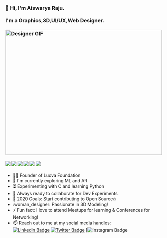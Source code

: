 <h3 align="left">
 <abc>
  <br>👋 Hi, I'm Aiswarya Raju.<br>
  <br> I'm a Graphics,3D,UI/UX,Web Designer. <br>
  <br>
    <img src="https://giphy.com/gifs/social-plfware-piluffo-SWoctMQwFFeE21ePvc" alt="Designer GIF" width="500" height="400">
 </abc>
</h3> 

   ####      ![](https://img.shields.io/badge/Web%20Design-%3C%2F%3E-blueviolet) ![](https://img.shields.io/badge/C-%7C-yellow) ![](https://img.shields.io/badge/C++-%7C-0%2C%2022%2C%20100) ![](https://img.shields.io/badge/Blender-%7C-yellowgreen) ![](https://img.shields.io/badge/Figma-%7C-orange) ![](https://img.shields.io/badge/Photoshop-%7C-blue)

- :woman_technologist: Founder of Luova Foundation
- :telescope: I'm currently exploring ML and AR
- :hourglass_flowing_sand: Experimenting with C and learning Python
- :microscope: Always ready to collaborate for Dev Experiments
- :dart: 2020 Goals: Start contributing to Open Source:fire: 
- :woman_designer: Passionate in 3D Modeling!
- :zap: Fun fact: I love to attend Meetups for learning & Conferences for Networking!
- :mailbox: Reach out to me at my social media handles: <br>
[![Linkedin Badge](https://img.shields.io/badge/-aiswaryaraju-blue?style=flat-square&logo=Linkedin&logoColor=white&link=https://www.linkedin.com/in/aiswarya-raju/)](https://www.linkedin.com/in/aiswarya-raju/) [![Twitter Badge](https://img.shields.io/badge/-@aiswarya__raju-1ca0f1?style=flat-square&labelColor=1ca0f1&logo=twitter&logoColor=white&link=https://twitter.com/AiswaryaRaju22)](https://twitter.com/AiswaryaRaju22) [![![Instagram Badge](https://img.shields.io/badge/-@aiswarya__raju-D7008A?style=flat-square&labelColor=D7008A&logo=Instagram&logoColor=white&link=https://www.instagram.com/aeshw.a.r.y.a__raju/)](https://www.instagram.com/aeshw.a.r.y.a__raju/)
